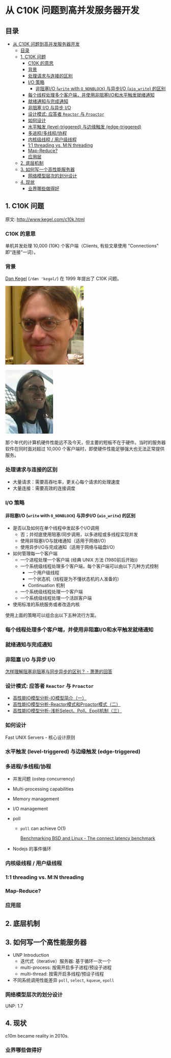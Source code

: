 # 从 C10K 问题到高并发服务器开发

## 目录

- [从 C10K 问题到高并发服务器开发](#从-c10k-问题到高并发服务器开发)
  - [目录](#目录)
  - [1. C10K 问题](#1-c10k-问题)
    - [C10K 的意思](#c10k-的意思)
    - [背景](#背景)
    - [处理请求与连接的区别](#处理请求与连接的区别)
    - [I/O 策略](#io-策略)
      - [非阻塞I/O (`write` with `O_NONBLOCK`) 与异步I/O (`aio_write`) 的区别](#非阻塞io-write-with-o_nonblock-与异步io-aio_write-的区别)
    - [每个线程处理多个客户端，并使用非阻塞I/O和水平触发就绪通知](#每个线程处理多个客户端并使用非阻塞io和水平触发就绪通知)
    - [就绪通知与完成通知](#就绪通知与完成通知)
    - [非阻塞 I/O 与异步 I/O](#非阻塞-io-与异步-io)
    - [设计模式: 应答者 `Reactor` 与 `Proactor`](#设计模式-应答者-reactor-与-proactor)
    - [如何设计](#如何设计)
    - [水平触发 (level-triggered) 与边缘触发 (edge-triggered)](#水平触发-level-triggered-与边缘触发-edge-triggered)
    - [多进程/多线程/协程](#多进程多线程协程)
    - [内核级线程 / 用户级线程](#内核级线程--用户级线程)
    - [1:1 threading vs. M:N threading](#11-threading-vs-mn-threading)
    - [Map-Reduce?](#map-reduce)
    - [应用层](#应用层)
  - [2. 底层机制](#2-底层机制)
  - [3. 如何写一个高性能服务器](#3-如何写一个高性能服务器)
    - [网络模型层次的划分设计](#网络模型层次的划分设计)
  - [4. 现状](#4-现状)
    - [业界哪些做得好](#业界哪些做得好)

## 1. C10K 问题

原文: <http://www.kegel.com/c10k.html>

### C10K 的意思

单机并发处理 10,000 (10K) 个客户端（Clients, 有些文章使用 "Connections" 即“连接”一词）。

### 背景

[Dan Kegel](http://www.kegel.com/resume.html) (`/dæn 'keɡəl/`) 在 1999 年提出了
C10K 问题。

![Dan Kegel](./images/dan_kegel0.png)

![Dan Kegel](./images/dan_kegel1.jpg)

那个年代的计算机硬件性能远不及今天，但主要的短板不在于硬件。当时的服务器软件在同时面对超过
10,000 个客户端时，即使硬件性能足够强大也无法正常提供服务。

### 处理请求与连接的区别

- 大量请求：需要高吞吐率，更关心每个请求的处理速度
- 大量连接：需要高效的连接调度

### I/O 策略

#### 非阻塞I/O (`write` with `O_NONBLOCK`) 与异步I/O (`aio_write`) 的区别

- 是否以及如何在单个线程中发起多个I/O调用
  - 否；并彻底使用阻塞/同步调用，以多进程或多线程实现并发
  - 使用非阻塞I/O与就绪通知（适用于网络I/O）
  - 使用异步I/O与完成通知（适用于网络与磁盘I/O）
- 如何管理每一个客户端
  - 一个进程处理一个客户端 (经典 UNIX 方法 (1980前后开始))
  - 一个系统级线程处理多个客户端，每个客户端可以由以下几种方式控制
    - 一个用户级线程
    - 一个状态机（线程是为不懂状态机的人准备的）
    - Continuation 机制
  - 一个系统级线程处理一个客户端
  - 一个系统级线程处理一个活跃客户端
- 使用标准的系统服务或者改造内核

使用上面的策略可以组合出以下五种流行方案。

### 每个线程处理多个客户端，并使用非阻塞I/O和水平触发就绪通知

### 就绪通知与完成通知

### 非阻塞 I/O 与异步 I/O

[怎样理解阻塞非阻塞与同步异步的区别？ - 萧萧的回答](https://www.zhihu.com/question/19732473/answer/241673170)

### 设计模式: 应答者 `Reactor` 与 `Proactor`

- [高性能IO模型分析-IO模型简介（一）](https://zhuanlan.zhihu.com/p/95550964)
- [高性能IO模型分析-Reactor模式和Proactor模式（二）](https://zhuanlan.zhihu.com/p/95662364)
- [高性能IO模型分析-浅析Select、Poll、Epoll机制（三）](https://zhuanlan.zhihu.com/p/95872805)

### 如何设计

Fast UNIX Servers - 核心设计原则

### 水平触发 (level-triggered) 与边缘触发 (edge-triggered)

### 多进程/多线程/协程

- 并发问题 (ostep concurrency)
- Multi-processing capabilities
- Memory management
- I/O management

- poll
  - `poll` can achieve O(1)

    [Benchmarking BSD and Linux - The connect latency benchmark](benchmarking_bsd_and_linux.md#the-connect-latency-benchmark)
- Nodejs 的事件循环

### 内核级线程 / 用户级线程

### 1:1 threading vs. M:N threading

### Map-Reduce?

### 应用层

## 2. 底层机制

## 3. 如何写一个高性能服务器

- UNP Introduction
  - 迭代式（iterative）服务器: 基于循环一次一个
  - multi-process: 按需开启多子进程/预设子进程
  - multi-thread: 按需开启多线程/预设子线程
- 不同系统调用性能差异 `poll`, `select`, `kqueue`, `epoll`

### 网络模型层次的划分设计

UNP: 1.7

## 4. 现状

c10m became reality in 2010s.

### 业界哪些做得好
